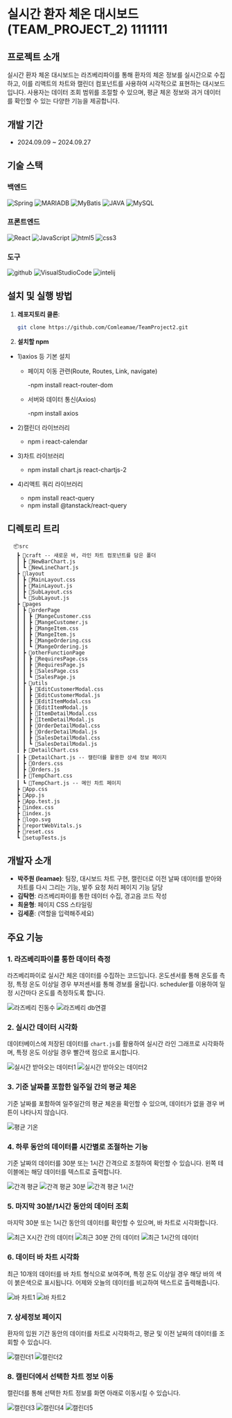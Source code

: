 # 실시간 환자 체온 대시보드 (TEAM_PROJECT_2) 1111111

## 프로젝트 소개
실시간 환자 체온 대시보드는 라즈베리파이를 통해 환자의 체온 정보를 실시간으로 수집하고, 이를 리액트의 차트와 캘린더 컴포넌트를 사용하여 시각적으로 표현하는 대시보드입니다. 사용자는 데이터 조회 범위를 조절할 수 있으며, 평균 체온 정보와 과거 데이터를 확인할 수 있는 다양한 기능을 제공합니다.

## 개발 기간
- 2024.09.09 ~ 2024.09.27

## 기술 스택

### 백엔드
![Spring](https://img.shields.io/badge/Spring-6DB33F?style=flat-square&logo=Spring&logoColor=white)
![MARIADB](https://img.shields.io/badge/MARIADB-003545?style=flat-square&logo=MARIADB&logoColor=white)
![MyBatis](https://img.shields.io/badge/MyBatis-621773?style=flat-square&logo=MyBatis&logoColor=white)
![JAVA](https://img.shields.io/badge/Java-DE3723?style=flat-square&logo=JAVA&logoColor=white)
![MySQL](https://img.shields.io/badge/MySQL-4479A1?style=flat-square&logo=MySQL&logoColor=white)

### 프론트엔드
![React](https://img.shields.io/badge/React-61DAFB?style=flat-square&logo=React&logoColor=white)
![JavaScript](https://img.shields.io/badge/JavaScript-F7DF1E?style=flat-square&logo=JavaScript&logoColor=white)
![html5](https://img.shields.io/badge/html5-E34F26?style=flat-square&logo=html5&logoColor=white)
![css3](https://img.shields.io/badge/css3-1572B6?style=flat-square&logo=css3&logoColor=white)

### 도구
![github](https://img.shields.io/badge/github-181717?style=flat-square&logo=github&logoColor=white)
![VisualStudioCode](https://img.shields.io/badge/VisualStudioCode-326CAC?style=flat-square&logo=VisualStudioCode&logoColor=white)
![intelij]()

## 설치 및 실행 방법
1. **레포지토리 클론**:
   ```bash
   git clone https://github.com/Comleamae/TeamProject2.git
   
2. **설치할 npm**
   
  - 1)axios 등 기본 설치
     
     - 페이지 이동 관련(Route, Routes, Link, navigate)

       -npm install react-router-dom

     - 서버와 데이터 통신(Axios)

       -npm install axios
  - 2)캘린더 라이브러리
     - npm i react-calendar   
  - 3)차트 라이브러리
     - npm install chart.js react-chartjs-2
  - 4)리액트 쿼리 라이브러리
     - npm install react-query
     - npm install @tanstack/react-query
   
## 디렉토리 트리
      📦src
       ┣ 📂craft -- 새로운 바, 라인 차트 컴포넌트를 담은 폴더
       ┃ ┣ 📜NewBarChart.js 
       ┃ ┗ 📜NewLineChart.js
       ┣ 📂layout
       ┃ ┣ 📜MainLayout.css
       ┃ ┣ 📜MainLayout.js
       ┃ ┣ 📜SubLayout.css
       ┃ ┗ 📜SubLayout.js
       ┣ 📂pages
       ┃ ┣ 📂orderPage
       ┃ ┃ ┣ 📜MangeCustomer.css
       ┃ ┃ ┣ 📜MangeCustomer.js
       ┃ ┃ ┣ 📜MangeItem.css
       ┃ ┃ ┣ 📜MangeItem.js
       ┃ ┃ ┣ 📜MangeOrdering.css
       ┃ ┃ ┗ 📜MangeOrdering.js
       ┃ ┣ 📂otherFunctionPage
       ┃ ┃ ┣ 📜RequiresPage.css
       ┃ ┃ ┣ 📜RequiresPage.js
       ┃ ┃ ┣ 📜SalesPage.css
       ┃ ┃ ┗ 📜SalesPage.js
       ┃ ┣ 📂utils
       ┃ ┃ ┣ 📜EditCustomerModal.css
       ┃ ┃ ┣ 📜EditCustomerModal.js
       ┃ ┃ ┣ 📜EditItemModal.css
       ┃ ┃ ┣ 📜EditItemModal.js
       ┃ ┃ ┣ 📜ItemDetailModal.css
       ┃ ┃ ┣ 📜ItemDetailModal.js
       ┃ ┃ ┣ 📜OrderDetailModal.css
       ┃ ┃ ┣ 📜OrderDetailModal.js
       ┃ ┃ ┣ 📜SalesDetailModal.css
       ┃ ┃ ┗ 📜SalesDetailModal.js
       ┃ ┣ 📜DetailChart.css
       ┃ ┣ 📜DetailChart.js -- 캘린더를 활용한 상세 정보 페이지
       ┃ ┣ 📜Orders.css
       ┃ ┣ 📜Orders.js
       ┃ ┣ 📜TempChart.css
       ┃ ┗ 📜TempChart.js -- 메인 차트 페이지
       ┣ 📜App.css
       ┣ 📜App.js
       ┣ 📜App.test.js
       ┣ 📜index.css
       ┣ 📜index.js
       ┣ 📜logo.svg
       ┣ 📜reportWebVitals.js
       ┣ 📜reset.css
       ┗ 📜setupTests.js
             

## 개발자 소개
- **박주원 (leamae)**: 팀장, 대시보드 차트 구현, 캘린더로 이전 날짜 데이터를 받아와 차트를 다시 그리는 기능, 발주 요청 처리 페이지 기능 담당
- **김탁현**: 라즈베리파이를 통한 데이터 수집, 경고음 코드 작성
- **최윤형**: 페이지 CSS 스타일링
- **김세훈**: (역할을 입력해주세요)

## 주요 기능
### 1. 라즈베리파이를 통한 데이터 측정
라즈베리파이로 실시간 체온 데이터를 수집하는 코드입니다.
온도센서를 통해 온도를 측정, 특정 온도 이상일 경우 부저센서를 통해 경보를 울립니다.
scheduler를 이용하여 일정 시간마다 온도를 측정하도록 합니다.

![라즈베리 진동수](https://github.com/user-attachments/assets/8af37eb5-e022-493c-9370-629a97293eff)
![라즈베리 db연결](https://github.com/user-attachments/assets/329e561d-dd8e-4ba8-acdf-7d5b1b3b4917)

### 2. 실시간 데이터 시각화
데이터베이스에 저장된 데이터를 `chart.js`를 활용하여 실시간 라인 그래프로 시각화하며, 특정 온도 이상일 경우 빨간색 점으로 표시합니다.

![실시간 받아오는 데이터1](https://github.com/user-attachments/assets/6e8a88d1-9221-4d0e-93e6-87bc7af1a702)
![실시간 받아오는 데이터2](https://github.com/user-attachments/assets/ef29587c-8c9c-4263-8ba1-2fc2f3524359)

### 3. 기준 날짜를 포함한 일주일 간의 평균 체온
기준 날짜를 포함하여 일주일간의 평균 체온을 확인할 수 있으며, 데이터가 없을 경우 버튼이 나타나지 않습니다.

![평균 기온](https://github.com/user-attachments/assets/ee7b2dd1-51e3-46d2-ae92-4e1b852feab6)

### 4. 하루 동안의 데이터를 시간별로 조절하는 기능
기준 날짜의 데이터를 30분 또는 1시간 간격으로 조절하여 확인할 수 있습니다. 왼쪽 테이블에는 해당 데이터를 텍스트로 출력합니다.

![간격 평균](https://github.com/user-attachments/assets/6ce03a4a-7d48-46fc-b37c-3b1d89d66602)
![간격 평균 30분](https://github.com/user-attachments/assets/0ed67c64-7ae4-4c71-ba52-13cb722cf2e9)
![간격 평균 1시간](https://github.com/user-attachments/assets/cb3fdfe1-10fe-4e68-afbe-c9df47ac86be)

### 5. 마지막 30분/1시간 동안의 데이터 조회
마지막 30분 또는 1시간 동안의 데이터를 확인할 수 있으며, 바 차트로 시각화합니다.

![최근 X시간 간의 데이터](https://github.com/user-attachments/assets/66c6e645-1f65-467c-abc0-09a1fdbde607)
![최근 30분 간의 데이터](https://github.com/user-attachments/assets/f9a36465-d2a3-4d58-b292-541c172269ef)
![최근 1시간의 데이터](https://github.com/user-attachments/assets/f549ff52-27c3-4143-b51d-426e435363e9)

### 6. 데이터 바 차트 시각화
최근 10개의 데이터를 바 차트 형식으로 보여주며, 특정 온도 이상일 경우 해당 바의 색이 붉은색으로 표시됩니다. 어제와 오늘의 데이터를 비교하여 텍스트로 출력해줍니다.

![바 차트1](https://github.com/user-attachments/assets/3dce9c80-1bef-47a8-9f28-d410bfb874e6)
![바 차트2](https://github.com/user-attachments/assets/3f352591-447a-4edb-8e39-8d6c72646b23)

### 7. 상세정보 페이지
환자의 입원 기간 동안의 데이터를 차트로 시각화하고, 평균 및 이전 날짜의 데이터를 조회할 수 있습니다.

![캘린더1](https://github.com/user-attachments/assets/b4f0bb0f-b48c-41c8-88f3-a7290ca99436)
![캘린더2](https://github.com/user-attachments/assets/16c06fe9-895e-466a-ab2f-5c1ed88b572b)

### 8. 캘린더에서 선택한 차트 정보 이동
캘린더를 통해 선택한 차트 정보를 화면 아래로 이동시킬 수 있습니다.

![캘린더3](https://github.com/user-attachments/assets/236f61a5-19f3-4c71-a093-f929b62dc5df)
![캘린더4](https://github.com/user-attachments/assets/60a71378-73eb-425d-b049-7197e42a7f2b)
![캘린더5](https://github.com/user-attachments/assets/2847ac85-8e17-41e7-99d7-e30cc0d02c55)

   


   
   
